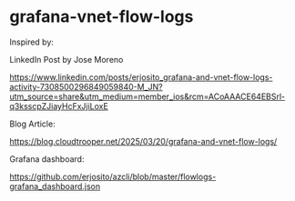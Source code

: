 # grafana-vnet-flow-logs

Inspired by: 

LinkedIn Post by Jose Moreno

https://www.linkedin.com/posts/erjosito_grafana-and-vnet-flow-logs-activity-7308500296849059840-M_JN?utm_source=share&utm_medium=member_ios&rcm=ACoAAACE64EBSrl-q3ksscpZJiayHcFxJjiLoxE

Blog Article:

https://blog.cloudtrooper.net/2025/03/20/grafana-and-vnet-flow-logs/

Grafana dashboard:

https://github.com/erjosito/azcli/blob/master/flowlogs-grafana_dashboard.json